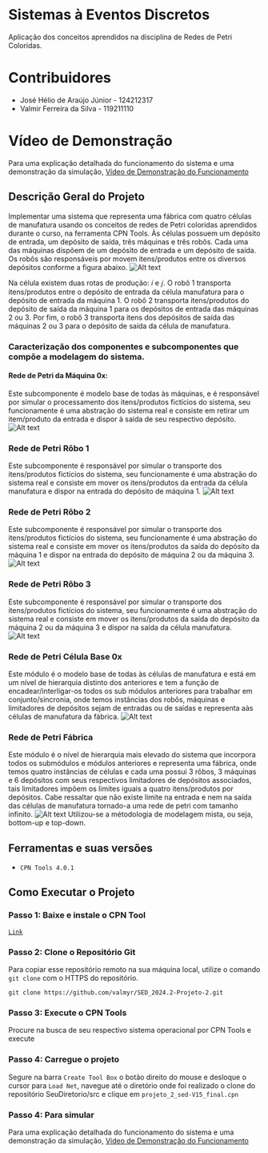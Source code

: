# Sistemas à Eventos Discretos
 Aplicação dos conceitos aprendidos na disciplina de Redes de Petri Coloridas.
# Contribuidores
- José Hélio de Araújo Júnior - 124212317
- Valmir Ferreira da Silva          - 119211110
# Vídeo de Demonstração
Para uma explicação detalhada do funcionamento do sistema e uma demonstração da simulação,
[Vídeo de Demonstração do Funcionamento](https://www.youtube.com/watch?v=Dyq_ksFtxUk)
## Descrição Geral do Projeto
Implementar uma sistema que representa uma fábrica com quatro células de manufatura usando os conceitos de redes de Petri coloridas aprendidos durante o curso, na ferramenta CPN Tools. Às células possuem um depósito de entrada, um depósito de saída, três máquinas e três robôs. Cada uma das máquinas dispõem de um depósito de
entrada e um depósito de saída. Os robôs são responsáveis por movem itens/produtos entre os diversos depósitos conforme a figura abaixo.
<img title="Diagrama de alto nível da célula" alt="Alt text" src="images/diagrama_em_alto_nivel.png">

Na célula existem duas rotas de produção: 𝑖 e 𝑗. O robô 1 transporta itens/produtos entre o
depósito de entrada da célula manufatura para o depósito de entrada da máquina 1. O robô 2
transporta itens/produtos do depósito de saída da máquina 1 para os depósitos de entrada
das máquinas 2 ou 3. Por fim, o robô 3 transporta itens dos depósitos de saída das
máquinas 2 ou 3 para o depósito de saída da célula de manufatura.
### Caracterização dos componentes e subcomponentes que compõe a modelagem do sistema.
#### Rede de Petri da Máquina 0x:
Este subcomponente é modelo base de todas às máquinas, e é responsável por simular o processamento dos itens/produtos fictícios do sistema, seu funcionamente é uma abstração do sistema real e consiste em retirar um item/produto da entrada e dispor à saída de seu respectivo depósito.
<img title="Rede de Petri Máquina Modelo Base" alt="Alt text" src="images/rede_maquina_base.png">

### Rede de Petri Rôbo 1
Este subcomponente é responsável por simular o transporte dos itens/produtos fictícios do sistema, seu funcionamente é uma abstração do sistema real e consiste em mover os itens/produtos da entrada da célula manufatura e dispor na entrada do depósito de máquina 1.
<img title="Rede de Petri Robô 1 Modelo Base" alt="Alt text" src="images/rede_robo_1_base.png">

### Rede de Petri Rôbo 2
Este subcomponente é responsável por simular o transporte dos itens/produtos fictícios do sistema, seu funcionamente é uma abstração do sistema real e consiste em mover os itens/produtos da saída do depósito da máquina 1 e dispor na entrada do depósito de máquina 2 ou da máquina 3.
<img title="Rede de Petri Robô 2 Modelo Base" alt="Alt text" src="images/rede_robo_2_base.png">

### Rede de Petri Rôbo 3
Este subcomponente é responsável por simular o transporte dos itens/produtos fictícios do sistema, seu funcionamente é uma abstração do sistema real e consiste em mover os itens/produtos da saída do depósito da máquina 2 ou da máquina 3 e dispor na saída da célula manufatura.
<img title="Rede de Petri Robô 3 Modelo Base" alt="Alt text" src="images/rede_robo_3_base.png">

### Rede de Petri Célula Base 0x
Este módulo é o modelo base de todas às células de manufatura e está em um nível de hierarquia distinto dos anteriores e tem a função de encadear/interligar-os todos os sub módulos anteriores para trabalhar em conjunto/sincronia, onde temos instâncias dos robôs, máquinas e limitadores de depósitos sejam de entradas ou de saídas e representa aàs células de manufatura da fábrica.
<img title="Rede de Petri Célula Modelo Base" alt="Alt text" src="images/rede_celula_base.png">

### Rede de Petri Fábrica 
Este módulo é o nível de hierarquia mais elevado do sistema que incorpora todos os submódulos e módulos anteriores e representa uma fábrica, onde temos quatro instâncias de células e cada uma possui 3 rôbos, 3 máquinas e 6 depósitos com seus respectivos limitadores de depósitos associados, tais limitadores impõem os limites iguais a quatro itens/produtos por depósitos. Cabe ressaltar que não existe limite na entrada e nem na saída das células de manufatura tornado-a uma rede de petri com tamanho infinito.
<img title="Rede de Petri  Fábrica Modelo" alt="Alt text" src="images/rede_fabrica.png">
Utilizou-se a métodologia de modelagem mista, ou seja, bottom-up e top-down. 

## Ferramentas e suas versões
 * `CPN Tools 4.0.1` 

## Como Executar o Projeto
### Passo 1: Baixe e instale o CPN Tool
[`Link`](https://cpntools.org/2018/01/16/download/)
### Passo 2: Clone o Repositório Git
Para copiar esse repositório remoto na sua máquina local, utilize o comando `git clone` com o HTTPS do repositório.

```
git clone https://github.com/valmyr/SED_2024.2-Projeto-2.git
```
### Passo 3: Execute o CPN Tools
Procure na busca de seu respectivo sistema operacional por CPN Tools e execute
### Passo 4: Carregue o projeto
Segure na barra `Create Tool Box` o botão direito do mouse e desloque o cursor para `Load Net`, navegue até o diretório onde foi realizado o clone do repositório SeuDiretorio/src e clique em `projeto_2_sed-V15_final.cpn` 
### Passo 4: Para simular 
Para uma explicação detalhada do funcionamento do sistema e uma demonstração da simulação,
[Vídeo de Demonstração do Funcionamento](https://www.youtube.com/watch?v=Dyq_ksFtxUk)